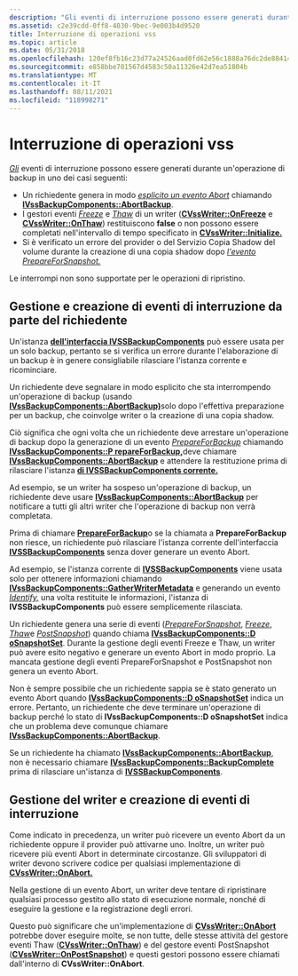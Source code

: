 ```yaml
---
description: "Gli eventi di interruzione possono essere generati durante un'operazione di backup in uno dei casi seguenti:"
ms.assetid: c2e39cdd-0ff8-4030-9bec-9e003b4d9520
title: Interruzione di operazioni vss
ms.topic: article
ms.date: 05/31/2018
ms.openlocfilehash: 120ef8fb16c23d77a24526aad0fd62e56c1888a76dc2de884140094c6591cd78
ms.sourcegitcommit: e858bbe701567d4583c50a11326e42d7ea51804b
ms.translationtype: MT
ms.contentlocale: it-IT
ms.lasthandoff: 08/11/2021
ms.locfileid: "118998271"
---
```

# <a name="aborting-vss-operations"></a>Interruzione di operazioni vss

[*Gli*](vssgloss-a.md) eventi di interruzione possono essere generati durante un'operazione di backup in uno dei casi seguenti:

-   Un richiedente genera in modo [*esplicito un evento Abort*](vssgloss-a.md) chiamando [**IVssBackupComponents::AbortBackup**](/windows/desktop/api/VsBackup/nf-vsbackup-ivssbackupcomponents-abortbackup).
-   I gestori eventi [*Freeze*](vssgloss-f.md) e [*Thaw*](vssgloss-t.md) di un writer ([**CVssWriter::OnFreeze**](/windows/desktop/api/VsWriter/nf-vswriter-cvsswriter-onfreeze) e [**CVssWriter::OnThaw**](/windows/desktop/api/VsWriter/nf-vswriter-cvsswriter-onthaw)) restituiscono **false** o non possono essere completati nell'intervallo di tempo specificato in [**CVssWriter::Initialize.**](/windows/desktop/api/VsWriter/nf-vswriter-cvsswriter-initialize)
-   Si è verificato un errore del provider o del Servizio Copia Shadow del volume durante la creazione di una copia shadow dopo [*l'evento PrepareForSnapshot.*](vssgloss-p.md)

Le interrompi non sono supportate per le operazioni di ripristino.

## <a name="requester-handling-and-creation-of-abort-events"></a>Gestione e creazione di eventi di interruzione da parte del richiedente

Un'istanza [**dell'interfaccia IVSSBackupComponents**](/windows/desktop/api/VsBackup/nl-vsbackup-ivssbackupcomponents) può essere usata per un solo backup, pertanto se si verifica un errore durante l'elaborazione di un backup è in genere consigliabile rilasciare l'istanza corrente e ricominciare.

Un richiedente deve segnalare in modo esplicito che sta interrompendo un'operazione di backup (usando [**IVssBackupComponents::AbortBackup)**](/windows/desktop/api/VsBackup/nf-vsbackup-ivssbackupcomponents-abortbackup)solo dopo l'effettiva preparazione per un backup, che coinvolge writer o la creazione di una copia shadow.

Ciò significa che ogni volta che un richiedente deve arrestare un'operazione di backup dopo la generazione di un evento [*PrepareForBackup*](vssgloss-p.md) chiamando [**IVssBackupComponents::P repareForBackup,**](/windows/desktop/api/VsBackup/nf-vsbackup-ivssbackupcomponents-prepareforbackup)deve chiamare [**IVssBackupComponents::AbortBackup**](/windows/desktop/api/VsBackup/nf-vsbackup-ivssbackupcomponents-abortbackup) e attendere la restituzione prima di rilasciare l'istanza [**di IVSSBackupComponents corrente.**](/windows/desktop/api/VsBackup/nl-vsbackup-ivssbackupcomponents)

Ad esempio, se un writer ha sospeso un'operazione di backup, un richiedente deve usare [**IVssBackupComponents::AbortBackup**](/windows/desktop/api/VsBackup/nf-vsbackup-ivssbackupcomponents-abortbackup) per notificare a tutti gli altri writer che l'operazione di backup non verrà completata.

Prima di chiamare [**PrepareForBackup**](/windows/desktop/api/VsBackup/nf-vsbackup-ivssbackupcomponents-prepareforbackup)o se la chiamata a **PrepareForBackup** non riesce, un richiedente può rilasciare l'istanza corrente dell'interfaccia [**IVSSBackupComponents**](/windows/desktop/api/VsBackup/nl-vsbackup-ivssbackupcomponents) senza dover generare un evento Abort.

Ad esempio, se l'istanza corrente di [**IVSSBackupComponents**](/windows/desktop/api/VsBackup/nl-vsbackup-ivssbackupcomponents) viene usata solo per ottenere informazioni chiamando [**IVssBackupComponents::GatherWriterMetadata**](/windows/desktop/api/VsBackup/nf-vsbackup-ivssbackupcomponents-gatherwritermetadata) e generando un evento [*Identify,*](vssgloss-i.md) una volta restituite le informazioni, l'istanza di **IVSSBackupComponents** può essere semplicemente rilasciata.

Un richiedente genera una serie di eventi ([*PrepareForSnapshot*](vssgloss-p.md), [*Freeze*](vssgloss-f.md), [*Thaw*](vssgloss-t.md)e [*PostSnapshot*](vssgloss-p.md)) quando chiama [**IVssBackupComponents::D oSnapshotSet**](/windows/desktop/api/VsBackup/nf-vsbackup-ivssbackupcomponents-dosnapshotset). Durante la gestione degli eventi Freeze e Thaw, un writer può avere esito negativo e generare un evento Abort in modo proprio. La mancata gestione degli eventi PrepareForSnapshot e PostSnapshot non genera un evento Abort.

Non è sempre possibile che un richiedente sappia se è stato generato un evento Abort quando [**IVssBackupComponents::D oSnapshotSet**](/windows/desktop/api/VsBackup/nf-vsbackup-ivssbackupcomponents-dosnapshotset) indica un errore. Pertanto, un richiedente che deve terminare un'operazione di backup perché lo stato di **IVssBackupComponents::D oSnapshotSet** indica che un problema deve comunque chiamare [**IVssBackupComponents::AbortBackup**](/windows/desktop/api/VsBackup/nf-vsbackup-ivssbackupcomponents-abortbackup).

Se un richiedente ha chiamato [**IVssBackupComponents::AbortBackup**](/windows/desktop/api/VsBackup/nf-vsbackup-ivssbackupcomponents-abortbackup), non è necessario chiamare [**IVssBackupComponents::BackupComplete**](/windows/desktop/api/VsBackup/nf-vsbackup-ivssbackupcomponents-backupcomplete) prima di rilasciare un'istanza di [**IVSSBackupComponents**](/windows/desktop/api/VsBackup/nl-vsbackup-ivssbackupcomponents).

## <a name="writer-handling-and-creation-of-abort-events"></a>Gestione del writer e creazione di eventi di interruzione

Come indicato in precedenza, un writer può ricevere un evento Abort da un richiedente oppure il provider può attivarne uno. Inoltre, un writer può ricevere più eventi Abort in determinate circostanze. Gli sviluppatori di writer devono scrivere codice per qualsiasi implementazione di [**CVssWriter::OnAbort.**](/windows/desktop/api/VsWriter/nf-vswriter-cvsswriter-onabort)

Nella gestione di un evento Abort, un writer deve tentare di ripristinare qualsiasi processo gestito allo stato di esecuzione normale, nonché di eseguire la gestione e la registrazione degli errori.

Questo può significare che un'implementazione di [**CVssWriter::OnAbort**](/windows/desktop/api/VsWriter/nf-vswriter-cvsswriter-onabort) potrebbe dover eseguire molte, se non tutte, delle stesse attività del gestore eventi Thaw ([**CVssWriter::OnThaw**](/windows/desktop/api/VsWriter/nf-vswriter-cvsswriter-onthaw)) e del gestore eventi PostSnapshot ([**CVssWriter::OnPostSnapshot**](/windows/desktop/api/VsWriter/nf-vswriter-cvsswriter-onpostsnapshot)) e questi gestori possono essere chiamati dall'interno di **CVssWriter::OnAbort**.

 

 




